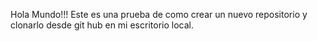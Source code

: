 Hola Mundo!!!
Este es una prueba de como crear un nuevo repositorio y clonarlo desde git hub en mi escritorio local. 
